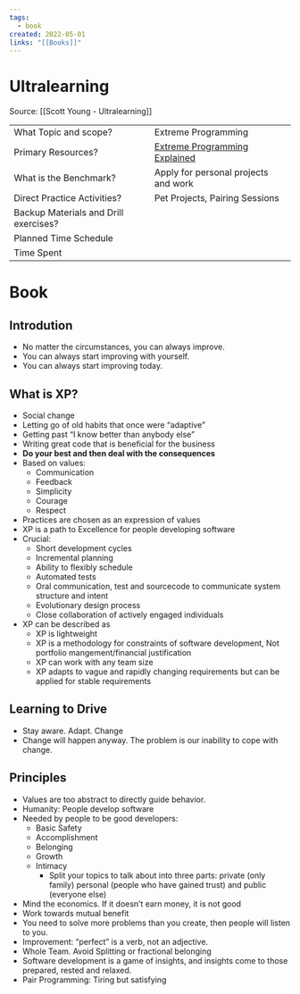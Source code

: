 ```yaml
---
tags:
  - book
created: 2022-05-01
links: "[[Books]]"
---
```

# Ultralearning

Source: [[Scott Young - Ultralearning]]

<table>
  <tr>
   <td>What Topic and scope?
   </td>
   <td>Extreme Programming
   </td>
  </tr>
  <tr>
   <td>Primary Resources?
   </td>
   <td><a href="https://www.amazon.de/Extreme-Programming-Explained-Embrace-Embracing/dp/0321278658/ref=sr_1_1?__mk_de_DE=%C3%85M%C3%85%C5%BD%C3%95%C3%91&keywords=extreme+programming+explained&qid=1653110265&sr=8-1">Extreme Programming Explained</a>
   </td>
  </tr>
  <tr>
   <td>What is the Benchmark?
   </td>
   <td>Apply for personal projects and work
   </td>
  </tr>
  <tr>
   <td>Direct Practice Activities?
   </td>
   <td>Pet Projects, Pairing Sessions
   </td>
  </tr>
  <tr>
   <td>Backup Materials and Drill exercises?
   </td>
   <td>
   </td>
  </tr>
  <tr>
   <td>Planned Time Schedule
   </td>
   <td>
   </td>
  </tr>
  <tr>
   <td>Time Spent
   </td>
   <td>
   </td>
  </tr>
</table>

# Book

## Introdution

- No matter the circumstances, you can always improve.
- You can always start improving with yourself.
- You can always start improving today.

## What is XP?

- Social change
- Letting go of old habits that once were “adaptive”
- Getting past “I know better than anybody else”
- Writing great code that is beneficial for the business
- **Do your best and then deal with the consequences**
- Based on values:
    - Communication
    - Feedback
    - Simplicity
    - Courage
    - Respect
- Practices are chosen as an expression of values
- XP is a path to Excellence for people developing software
- Crucial:
    - Short development cycles
    - Incremental planning
    - Ability to flexibly schedule
    - Automated tests
    - Oral communication, test and sourcecode to communicate system structure and intent
    - Evolutionary design process
    - Close collaboration of actively engaged individuals
- XP can be described as
    - XP is lightweight
    - XP is a methodology for constraints of software development, Not portfolio mangement/financial justification
    - XP can work with any team size
    - XP adapts to vague and rapidly changing requirements but can be applied for stable requirements

## Learning to Drive

- Stay aware. Adapt. Change
- Change will happen anyway. The problem is our inability to cope with change.

## Principles

- Values are too abstract to directly guide behavior.
- Humanity: People develop software
- Needed by people to be good developers:
    - Basic Safety
    - Accomplishment
    - Belonging
    - Growth
    - Intimacy
        - Split your topics to talk about into three parts: private (only family) personal (people who have gained trust) and public (everyone else)
- Mind the economics. If it doesn’t earn money, it is not good
- Work towards mutual benefit
- You need to solve more problems than you create, then people will listen to you.
- Improvement: “perfect” is a verb, not an adjective.
- Whole Team. Avoid Splitting or fractional belonging
- Software development is a game of insights, and insights come to those prepared, rested and relaxed.
- Pair Programming: Tiring but satisfying
